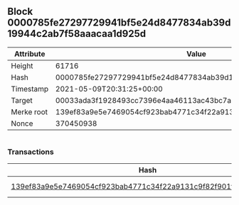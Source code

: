 ## Block 0000785fe27297729941bf5e24d8477834ab39d19944c2ab7f58aaacaa1d925d

Attribute | Value
--- | ---
Height | 61716
Hash | 0000785fe27297729941bf5e24d8477834ab39d19944c2ab7f58aaacaa1d925d
Timestamp | 2021-05-09T20:31:25+00:00
Target | 00033ada3f1928493cc7396e4aa46113ac43bc7ac52aab5d08e3934913716f64
Merke root | 139ef83a9e5e7469054cf923bab4771c34f22a9131c9f82f901ff5ba7b73a1cb
Nonce | 370450938

```

```

### Transactions

Hash | Amount
--- | ---
[139ef83a9e5e7469054cf923bab4771c34f22a9131c9f82f901ff5ba7b73a1cb](139ef83a9e5e7469054cf923bab4771c34f22a9131c9f82f901ff5ba7b73a1cb.md) | 10.00000000 SKEPTI 
